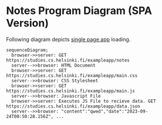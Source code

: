 # Notes Program Diagram (SPA Version)
Following diagram depicts [single page app](https://studies.cs.helsinki.fi/exampleapp/spa "notes") loading.

```mermaid
sequenceDiagram;
  browser->>server: GET https://studies.cs.helsinki.fi/exampleapp/notes
  server-->>browser: HTML Document
  browser->>server: GET https://studies.cs.helsinki.fi/exampleapp/main.css
  server-->>browser: CSS Stylesheet
  browser->>server: GET https://studies.cs.helsinki.fi/exampleapp/main.js
  server-->>browser: Javascript File
  browser->>server: Executes JS File to recieve data. GET https://studies.cs.helsinki.fi/exampleapp/data.json
  server-->>browser: "content":"qwed","date":"2023-09-24T00:50:28.156Z", ...
```
